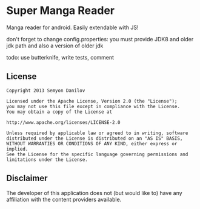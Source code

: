 # Super Manga Reader
Manga reader for android. Easily extendable with JS!

don't forget to change config.properties:
you must provide JDK8 and older jdk path and also a version of older jdk

todo:
use butterknife,
write tests,
comment

## License

    Copyright 2013 Semyon Danilov

    Licensed under the Apache License, Version 2.0 (the "License");
    you may not use this file except in compliance with the License.
    You may obtain a copy of the License at

    http://www.apache.org/licenses/LICENSE-2.0

    Unless required by applicable law or agreed to in writing, software
    distributed under the License is distributed on an "AS IS" BASIS,
    WITHOUT WARRANTIES OR CONDITIONS OF ANY KIND, either express or implied.
    See the License for the specific language governing permissions and
    limitations under the License.
    
## Disclaimer

The developer of this application does not (but would like to) have any affiliation with the content providers available.
